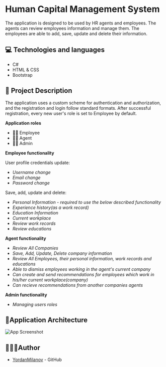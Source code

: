 
# Human Capital Management System
The application is designed to be used by HR agents and employees. The agents can review employees information and manage them. The employees are able to add, save, update and delete their information.


## 💻 Technologies and languages
- C#
- HTML & CSS
- Bootstrap

## 📝 Project Description
The application uses a custom scheme for authentication and authorization, and the registration and login follow standard formats. After successful registration, every new user's role is set to Employee by default.

__Application roles__
- 👷🏼 Employee
- 👨‍💼 Agent
- 👨‍💼 Admin
  
__Employee functionality__

User profile credentials update:
- _Username change_
- _Email change_
- _Password change_
  
Save, add, update and delete:
- _Personal Information - required to use the below described functionality_
- _Experience history(as a work record)_
- _Education Information_
- _Current workplace_
- _Review work records_
- _Review educations_
  
__Agent functionality__ 

- _Review All Companies_
- _Save, Add, Update, Delete company information_
- _Review All Employees, their personal information, work records and educations_
- _Able to dismiss employees working in the agent's current company_
- _Can create and send recommendations for employees which work in his/her current workplace(company)_
- _Can recieve recommendations from another companies agents_
  
__Admin functionality__ 
- _Managing users roles_



## 📝Application Architecture

![App Screenshot](https://i.imgur.com/sNdBt1Q.jpg)




## 👨🏽‍💼Author

- [YordanMilanov](https://www.github.com/YordanMilanov) - GitHub

